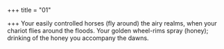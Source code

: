 +++
title = "01"

+++
Your easily controlled horses (fly around) the airy realms, when your  chariot flies around the floods.
Your golden wheel-rims spray (honey); drinking of the honey you
accompany the dawns.